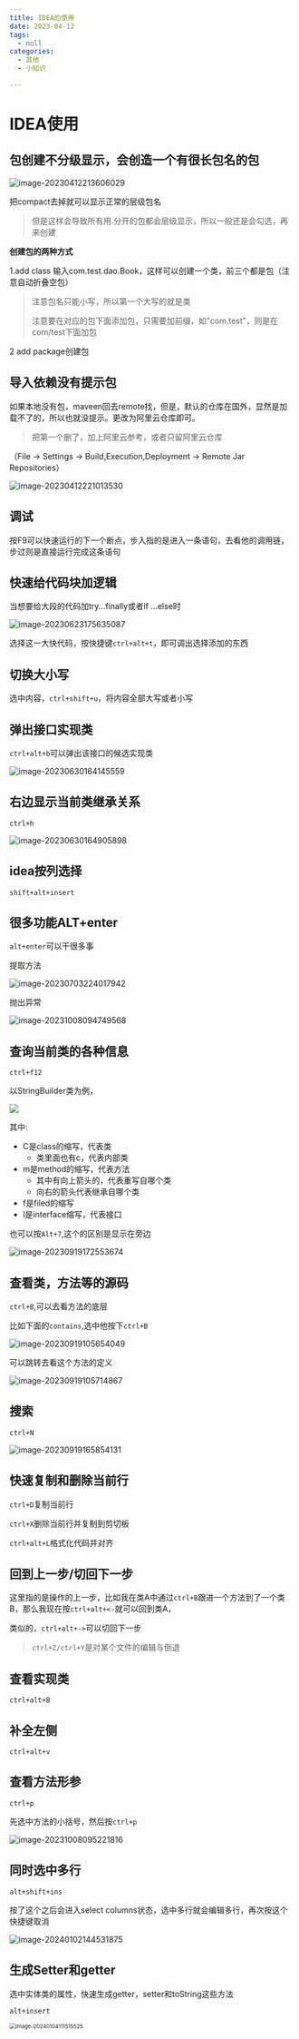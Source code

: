```yaml
---
title: IDEA的使用
date: 2023-04-12 
tags: 
  - null
categories: 
  - 其他
  - 小知识

---
```




# IDEA使用

## 包创建不分级显示，会创造一个有很长包名的包

![image-20230412213606029](https://typora-1309665611.cos.ap-nanjing.myqcloud.com/typora/image-20230412213606029.png)

把compact去掉就可以显示正常的层级包名

> 但是这样会导致所有用.分开的包都会层级显示，所以一般还是会勾选，再来创建

**创建包的两种方式**

1.add class 输入com.test.dao.Book，这样可以创建一个类，前三个都是包（注意自动折叠空包）

> 注意包名只能小写，所以第一个大写的就是类
>
> 注意要在对应的包下面添加包，只需要加前缀，如"com.test"，则是在com/test下面加包

2 add package创建包

## 导入依赖没有提示包

如果本地没有包，maveen回去remote找，但是，默认的仓库在国外，显然是加载不了的，所以也就没提示。更改为阿里云仓库即可。

> 把第一个删了，加上阿里云参考，或者只留阿里云仓库

（File -> Settings -> Build,Execution,Deployment -> Remote Jar Repositories）

![image-20230412221013530](https://typora-1309665611.cos.ap-nanjing.myqcloud.com/typora/image-20230412221013530.png)

## 调试

按F9可以快速运行的下一个断点，步入指的是进入一条语句，去看他的调用链，步过则是直接运行完成这条语句

## 快速给代码块加逻辑

当想要给大段的代码加try...finally或者if ...else时

![image-20230623175635087](https://typora-1309665611.cos.ap-nanjing.myqcloud.com/typora/image-20230623175635087.png)

选择这一大快代码，按快捷键`ctrl+alt+t`，即可调出选择添加的东西

## 切换大小写

选中内容，`ctrl+shift+u`，将内容全部大写或者小写

## 弹出接口实现类

`ctrl+alt+b`可以弹出该接口的候选实现类

![image-20230630164145559](https://typora-1309665611.cos.ap-nanjing.myqcloud.com/typora/image-20230630164145559.png)

## 右边显示当前类继承关系

`ctrl+h`

![image-20230630164905898](https://typora-1309665611.cos.ap-nanjing.myqcloud.com/typora/image-20230630164905898.png)

## idea按列选择

`shift+alt+insert`

## 很多功能ALT+enter

`alt+enter`可以干很多事

提取方法

![image-20230703224017942](https://typora-1309665611.cos.ap-nanjing.myqcloud.com/typora/image-20230703224017942.png)

抛出异常

![image-20231008094749568](https://typora-1309665611.cos.ap-nanjing.myqcloud.com/typora/image-20231008094749568.png)

##  查询当前类的各种信息

`ctrl+f12`

以StringBuilder类为例，

<img src="https://typora-1309665611.cos.ap-nanjing.myqcloud.com/typora/image-20230915161425442.png" style="zoom:100%">

其中:

- C是class的缩写，代表类
  - 类里面也有c，代表内部类
- m是method的缩写，代表方法
  - 其中有向上箭头的，代表重写自哪个类
  - 向右的箭头代表继承自哪个类
- f是filed的缩写
- I是interface缩写，代表接口

也可以按`Alt+7`,这个的区别是显示在旁边

![image-20230919172553674](https://typora-1309665611.cos.ap-nanjing.myqcloud.com/typora/image-20230919172553674.png)

## 查看类，方法等的源码

`ctrl+B`,可以去看方法的底层

比如下面的`contains`,选中他按下`ctrl+B`

![image-20230919105654049](https://typora-1309665611.cos.ap-nanjing.myqcloud.com/typora/image-20230919105654049.png)

可以跳转去看这个方法的定义

![image-20230919105714867](https://typora-1309665611.cos.ap-nanjing.myqcloud.com/typora/image-20230919105714867.png)

## 搜索

`ctrl+N`

![image-20230919165854131](https://typora-1309665611.cos.ap-nanjing.myqcloud.com/typora/image-20230919165854131.png)

## 快速复制和删除当前行

`ctrl+D`复制当前行

`ctrl+X`删除当前行并复制到剪切板

`ctrl+alt+L`格式化代码并对齐

## 回到上一步/切回下一步

这里指的是操作的上一步，比如我在类A中通过`ctrl+B`跟进一个方法到了一个类B，那么我现在按`ctrl+alt+<-`就可以回到类A，

类似的，`ctrl+alt+->`可以切回下一步

> `ctrl+Z/ctrl+Y`是对某个文件的编辑与倒退

## 查看实现类

`ctrl+alt+B`

## 补全左侧

`ctrl+alt+v`

## 查看方法形参

`ctrl+p`

先选中方法的小括号，然后按`ctrl+p`

![image-20231008095221816](https://typora-1309665611.cos.ap-nanjing.myqcloud.com/typora/image-20231008095221816.png)

## 同时选中多行

`alt+shift+ins`

按了这个之后会进入select columns状态，选中多行就会编辑多行，再次按这个快捷键取消

![image-20240102144531875](https://typora-1309665611.cos.ap-nanjing.myqcloud.com/typora/image-20240102144531875.png)

## 生成Setter和getter

选中实体类的属性，快速生成getter，setter和toString这些方法

`alt+insert`

<img src="https://typora-1309665611.cos.ap-nanjing.myqcloud.com/typora/image-20240104111515525.png" alt="image-20240104111515525" style="zoom:67%;" />
